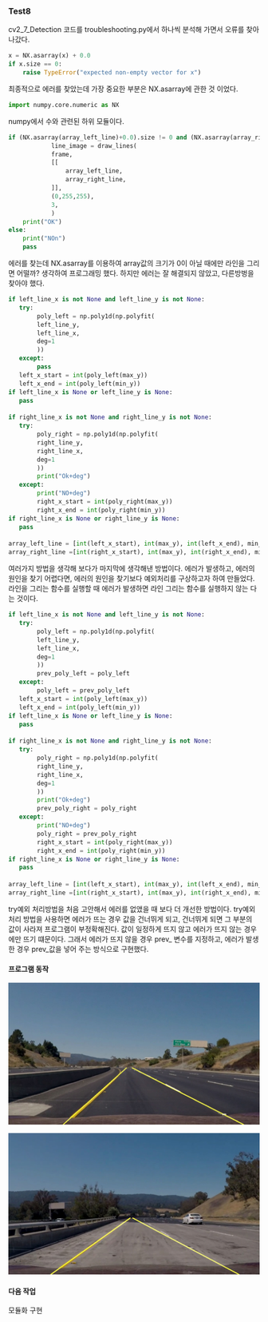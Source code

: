### Test8 

cv2_7_Detection 코드를 troubleshooting.py에서 하나씩 분석해 가면서 오류를 찾아나갔다.

```python
x = NX.asarray(x) + 0.0
if x.size == 0:
    raise TypeError("expected non-empty vector for x")
```

최종적으로 에러를 찾았는데 가장 중요한 부분은 NX.asarray에 관한 것 이었다.

```python
import numpy.core.numeric as NX
```

numpy에서 수와 관련된 하위 모듈이다.

```python
if (NX.asarray(array_left_line)+0.0).size != 0 and (NX.asarray(array_right_line)+0.0).size != 0:
            line_image = draw_lines(
            frame,
            [[
                array_left_line,
                array_right_line,
            ]],
            (0,255,255),
            3,
            )
    print("OK")
else:
    print("NOn")
    pass
```

에러를 찾는데 NX.asarray를 이용하여 array값의 크기가 0이 아닐 때에만 라인을 그리면 어떨까? 생각하여 프로그래밍 했다. 하지만 에러는 잘 해결되지 않았고, 다른방벙을 찾아야 했다.

```python
if left_line_x is not None and left_line_y is not None:
   try:
        poly_left = np.poly1d(np.polyfit(
        left_line_y,
        left_line_x,
        deg=1
        ))
   except:
        pass
   left_x_start = int(poly_left(max_y))
   left_x_end = int(poly_left(min_y))
if left_line_x is None or left_line_y is None:
   pass
        
if right_line_x is not None and right_line_y is not None:
   try:
        poly_right = np.poly1d(np.polyfit(
        right_line_y,
        right_line_x,
        deg=1
        ))  
        print("Ok+deg")
   except:
        print("NO+deg")
        right_x_start = int(poly_right(max_y))
        right_x_end = int(poly_right(min_y))
if right_line_x is None or right_line_y is None:
   pass
        
array_left_line = [int(left_x_start), int(max_y), int(left_x_end), min_y]
array_right_line =[int(right_x_start), int(max_y), int(right_x_end), min_y]
```

여러가지 방법을 생각해 보다가 마지막에 생각해낸 방법이다. 에러가 발생하고, 에러의 원인을 찾기 어렵다면, 에러의 원인을 찾기보다 예외처리를 구상하고자 하여 만들었다. 라인을 그리는 함수를 실행할 때 에러가 발생하면 라인 그리는 함수를 실행하지 않는 다는 것이다.

```python
if left_line_x is not None and left_line_y is not None:
   try:
        poly_left = np.poly1d(np.polyfit(
        left_line_y,
        left_line_x,
        deg=1
        ))
        prev_poly_left = poly_left
   except:
        poly_left = prev_poly_left
   left_x_start = int(poly_left(max_y))
   left_x_end = int(poly_left(min_y))
if left_line_x is None or left_line_y is None:
   pass
        
if right_line_x is not None and right_line_y is not None:
   try:
        poly_right = np.poly1d(np.polyfit(
        right_line_y,
        right_line_x,
        deg=1
        ))  
        print("Ok+deg")
        prev_poly_right = poly_right
   except:
        print("NO+deg")
        poly_right = prev_poly_right
        right_x_start = int(poly_right(max_y))
        right_x_end = int(poly_right(min_y))
if right_line_x is None or right_line_y is None:
   pass
        
array_left_line = [int(left_x_start), int(max_y), int(left_x_end), min_y]
array_right_line =[int(right_x_start), int(max_y), int(right_x_end), min_y]
```

try예외 처리방법을 처음 고안해서 에러를 없앴을 때 보다 더 개선한 방법이다. try예외처리 방법을 사용하면 에러가 뜨는 경우 값을 건너뛰게 되고, 건너뛰게 되면 그 부분의 값이 사라져  프로그램이 부정확해진다. 값이 일정하게 뜨지 않고 에러가 뜨지 않는 경우에만 뜨기 떄문이다. 그래서 에러가 뜨지 않을 경우 prev_ 변수를 지정하고, 에러가 발생한 경우 prev_값을 넣어 주는 방식으로 구현했다.

#### 프로그램 동작

![](../img/final1.jpeg)

![](../img/final2.jpeg)

#### 다음 작업

모듈화 구현

